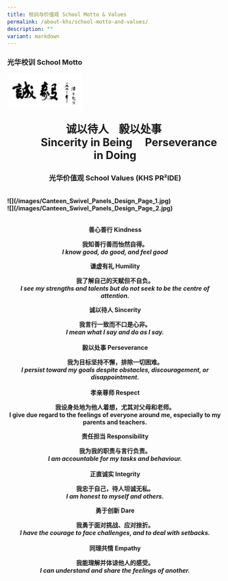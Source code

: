 ```yaml
---
title: 校训与价值观 School Motto & Values
permalink: /about-khs/school-motto-and-values/
description: ""
variant: markdown
---
```

<h3><strong>光华校训 School Motto</strong></h3>
<div class="isomer-image-wrapper">
<img style="width:35%" height="auto" width="100%" src="/images/smv1.png">
</div>
<p style="text-align: center;font-size:25px;"><strong>诚以待人&nbsp;&nbsp; &nbsp;毅以处事&nbsp;</strong><br>
<b style="text-align: center;"><strong> ‎ ‎ ‎ ‎ ‎ ‎ ‎ ‎ ‎ ‎ ‎ ‎Sincerity in Being‎ ‎ ‎  ‎ ‎ Perseverance in Doing</strong>
</b></p><b style="text-align: center;">
<p></p>
<h3><strong>光华价值观 School Values (KHS PR²IDE)</strong></h3><br>
![](/images/Canteen_Swivel_Panels_Design_Page_1.jpg) <br>
![](/images/Canteen_Swivel_Panels_Design_Page_2.jpg)	

<p><strong><br>善心善行 Kindness</strong>
</p>
<p>我知善行善而怡然自得。
<br><em>I know good, do good, and feel good</em> 
<br>
</p>
<p><strong>谦虚有礼 Humility</strong>
</p>
<p>我了解自己的天赋但不自负。
<br><em>I see my strengths and talents but do not seek to be the centre of attention.</em>
</p>
<p><strong>诚以待人 Sincerity</strong>
</p>
<p>我言行一致而不口是心非。
<br><em>I mean what I say and do as I say.</em> 
<br>
<br><strong>毅以处事 Perseverance</strong>
</p>
<p>我为目标坚持不懈，排除一切困难。
<br><em>I persist toward my goals despite obstacles, discouragement, or disappointment.</em> 
<br>
<br><strong>孝亲尊师 Respect</strong>
</p>
<p>我设身处地为他人着想，尤其对父母和老师。
<br>I give due regard to the feelings of everyone around me, especially to
my parents and teachers.
<br>
</p>
<p><strong>责任担当 Responsibility</strong>
</p>
<p>我为我的职责与言行负责。
<br><em>I am accountable for my tasks and behaviour.</em> 
<br>
<br><strong>正直诚实 Integrity</strong>
</p>
<p>我忠于自己，待人坦诚无私。
<br><em>I am honest to myself and others.</em> 
<br>
</p>
<p><strong>勇于创新 Dare</strong>
</p>
<p>我勇于面对挑战、应对挫折。
<br><em>I have the courage to face challenges, and to deal with setbacks.</em> 
<br>
<br><strong>同理共情 Empathy</strong>
</p>
<p>我能理解并体谅他人的感受。
<br><em>I can understand and share the feelings of another.</em></p></b>